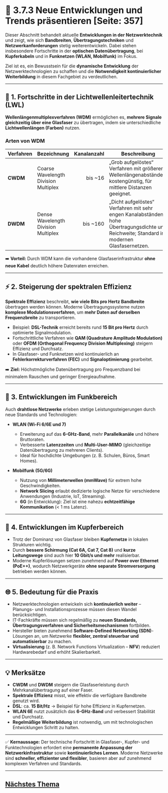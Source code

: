 # 🚀 3.7.3 Neue Entwicklungen und Trends präsentieren [Seite: 357]

Dieser Abschnitt behandelt aktuelle **Entwicklungen in der Netzwerktechnik** und zeigt, wie sich **Bandbreiten**, **Übertragungstechniken** und **Netzwerkanforderungen** stetig weiterentwickeln. Dabei stehen insbesondere Fortschritte in der **optischen Datenübertragung**, bei **Kupferkabeln** und in **Funknetzen (WLAN, Mobilfunk)** im Fokus.

Ziel ist es, ein Bewusstsein für die **dynamische Entwicklung** der Netzwerktechnologien zu schaffen und die **Notwendigkeit kontinuierlicher Weiterbildung** in diesem Fachgebiet zu verdeutlichen.

---

## 🌈 1. Fortschritte in der Lichtwellenleitertechnik (LWL)

**Wellenlängenmultiplexverfahren (WDM)** ermöglichen es, **mehrere Signale gleichzeitig über eine Glasfaser** zu übertragen, indem sie unterschiedliche **Lichtwellenlängen (Farben)** nutzen.

### **Arten von WDM**

| Verfahren | Bezeichnung                          | Kanalanzahl | Beschreibung                                                                                                                               |
| --------- | ------------------------------------ | ----------: | ------------------------------------------------------------------------------------------------------------------------------------------ |
| **CWDM**  | Coarse Wavelength Division Multiplex |     bis ~16 | „Grob aufgelöstes“ Verfahren mit größeren Wellenlängenabständen; kostengünstig, für mittlere Distanzen geeignet.                           |
| **DWDM**  | Dense Wavelength Division Multiplex  |    bis ~160 | „Dicht aufgelöstes“ Verfahren mit sehr engen Kanalabständen; hohe Übertragungsdichte und Reichweite; Standard in modernen Glasfasernetzen. |

➡️ **Vorteil:** Durch WDM kann die vorhandene Glasfaserinfrastruktur **ohne neue Kabel** deutlich höhere Datenraten erreichen.

---

## ⚡ 2. Steigerung der spektralen Effizienz

**Spektrale Effizienz** beschreibt, **wie viele Bits pro Hertz Bandbreite** übertragen werden können.
Moderne Übertragungssysteme nutzen **komplexe Modulationsverfahren**, um **mehr Daten auf derselben Frequenzbreite** zu transportieren.

* Beispiel: **DSL-Technik** erreicht bereits rund **15 Bit pro Hertz** durch optimierte Signalmodulation.
* Fortschrittliche Verfahren wie **QAM (Quadrature Amplitude Modulation)** oder **OFDM (Orthogonal Frequency Division Multiplexing)** steigern Effizienz und Durchsatz.
* In Glasfaser- und Funknetzen wird kontinuierlich an **Fehlerkorrekturverfahren (FEC)** und **Signaloptimierung** gearbeitet.

➡️ **Ziel:** Höchstmögliche Datenübertragung pro Frequenzband bei minimalem Rauschen und geringer Energieaufnahme.

---

## 📶 3. Entwicklungen im Funkbereich

Auch **drahtlose Netzwerke** erleben stetige Leistungssteigerungen durch neue Standards und Technologien:

* **WLAN (Wi-Fi 6/6E und 7)**

  * Erweiterung auf das **6-GHz-Band**, mehr **Parallelkanäle** und höhere Bruttoraten.
  * Verbesserte **Latenzzeiten** und **Multi-User-MIMO** (gleichzeitige Datenübertragung zu mehreren Clients).
  * Ideal für hochdichte Umgebungen (z. B. Schulen, Büros, Smart Homes).

* **Mobilfunk (5G/6G)**

  * Nutzung von **Millimeterwellen (mmWave)** für extrem hohe Geschwindigkeiten.
  * **Network Slicing** erlaubt dedizierte logische Netze für verschiedene Anwendungen (Industrie, IoT, Streaming).
  * **6G** (in Entwicklung): Ziel ist eine nahezu **echtzeitfähige Kommunikation** (< 1 ms Latenz).

---

## 🧱 4. Entwicklungen im Kupferbereich

* Trotz der Dominanz von Glasfaser bleiben **Kupfernetze** in lokalen Strukturen wichtig.
* Durch **bessere Schirmung (Cat 6A, Cat 7, Cat 8)** und **kurze Leitungswege** sind auch hier **10 Gbit/s und mehr** realisierbar.
* Moderne Kupferlösungen setzen zunehmend auf **Power over Ethernet (PoE++)**, wodurch Netzwerkgeräte **ohne separate Stromversorgung** betrieben werden können.

---

## 🌐 5. Bedeutung für die Praxis

* Netzwerktechnologien entwickeln sich **kontinuierlich weiter** – Planungs- und Installationsprozesse müssen diesen Wandel berücksichtigen.
* IT-Fachkräfte müssen sich regelmäßig zu **neuen Standards, Übertragungsverfahren und Sicherheitsmechanismen** fortbilden.
* Hersteller bieten zunehmend **Software-Defined Networking (SDN)**-Lösungen an, um Netzwerke **flexibler, zentral steuerbar und automatisierbar** zu machen.
* **Virtualisierung** (z. B. Network Functions Virtualization – **NFV**) reduziert Hardwarebedarf und erhöht Skalierbarkeit.

---

## 💡 Merksätze

* **CWDM** und **DWDM** steigern die Glasfaserleistung durch Mehrkanalübertragung auf einer Faser.
* **Spektrale Effizienz** misst, wie effektiv die verfügbare Bandbreite genutzt wird.
* **DSL**: ca. **15 Bit/Hz** → Beispiel für hohe Effizienz in Kupfernetzen.
* **WLAN 6E** nutzt zusätzlich das **6-GHz-Band** und verbessert Stabilität und Durchsatz.
* **Regelmäßige Weiterbildung** ist notwendig, um mit technologischen Entwicklungen Schritt zu halten.

---

✅ **Kernaussage:**
Der technische Fortschritt in Glasfaser-, Kupfer- und Funktechnologien erfordert eine **permanente Anpassung der Netzwerkinfrastruktur** sowie **kontinuierliches Lernen**. Moderne Netzwerke sind **schneller, effizienter und flexibler**, basieren aber auf zunehmend komplexen Verfahren und Standards.


---

## [Nächstes Thema](../3.8_Grundlagen_der_Daten-_und_Netzwerksicherheit_beschreiben/3.8_Grundlagen_der_Daten-_und_Netzwerksicherheit_beschreiben.md)
